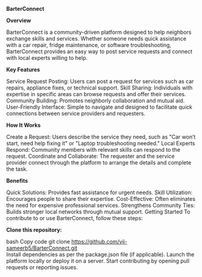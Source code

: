 **BarterConnect**



**Overview**

BarterConnect is a community-driven platform designed to help neighbors exchange skills and services. Whether someone needs quick assistance with a car repair, fridge maintenance, or software troubleshooting, BarterConnect provides an easy way to post service requests and connect with local experts willing to help.

**Key Features**

Service Request Posting: Users can post a request for services such as car repairs, appliance fixes, or technical support.
Skill Sharing: Individuals with expertise in specific areas can browse requests and offer their services.
Community Building: Promotes neighborly collaboration and mutual aid.
User-Friendly Interface: Simple to navigate and designed to facilitate quick connections between service providers and requesters.

**How It Works**

Create a Request: Users describe the service they need, such as "Car won’t start, need help fixing it" or "Laptop troubleshooting needed."
Local Experts Respond: Community members with relevant skills can respond to the request.
Coordinate and Collaborate: The requester and the service provider connect through the platform to arrange the details and complete the task.

**Benefits**

Quick Solutions: Provides fast assistance for urgent needs.
Skill Utilization: Encourages people to share their expertise.
Cost-Effective: Often eliminates the need for expensive professional services.
Strengthens Community Ties: Builds stronger local networks through mutual support.
Getting Started
To contribute to or use BarterConnect, follow these steps:

**Clone this repository:**

bash
Copy code
git clone https://github.com/vij-sameerb5/BarterConnect.git  
Install dependencies as per the package.json file (if applicable).
Launch the platform locally or deploy it on a server.
Start contributing by opening pull requests or reporting issues.


